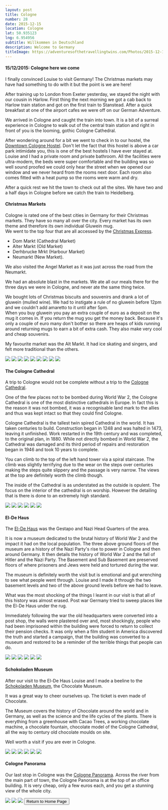 ```yaml
---
layout: post
title: Cologne
number: 28
date: 2015-12-15
location: Cologne
lat: 50.935123
lng: 6.954956
subtitle: Willkommen in Deutschland
description: Welcome to Germany
titleImage: https://adventuresofthetravellingtwins.com/Photos/2015-12-15-Cologne/cover-min.JPG
---
```


<h4>15/12/2015: Cologne here we come</h4>

I finally convinced Louise to visit Germany! The Christmas markets may have had something to do with it but the point is we are here!

After training up to London from Exeter yesterday, we stayed the night with our cousin in Harlow. First thing the next morning we got a cab back to Harlow train station and got on the first train to Stanstead.
After a quick breakfast at one of the airport cafes we were off on our German Adventure. 

We arrived in Cologne and caught the train into town. It is a bit of a surreal experience in Cologne to walk out of the central train station and right in front of you is the looming, gothic Cologne Cathedral.

After wondering around for a bit we went to check in to our hostel, the <a target="_blank" href="https://www.downtownhostel.de/en/">Downtown Cologne Hostel</a>. Don't let the fact that this hostel is above a car park intimidate you, this is one of the best hostels I have ever stayed at.<br>
Louise and I had a private room and private bathroom. All the facilities were ultra-modern, the beds were super comfortable and the building was so well sound proofed we could only hear the street when we opened our window and we never heard from the rooms next door. 
Each room also comes fitted with a heat pump so the rooms were warm and dry.

After a quick rest we hit the town to check out all the sites. We have two and a half days in Cologne before we catch the train to Heidelberg.

<h4>Christmas Markets</h4>

Cologne is rated one of the best cities in Germany for their Christmas markets. They have so many all over the city. Every market has its own theme and therefore its own individual Gluwein mug. <br>
We went to the top four that are all accessed by the <a target="_blank" href="https://www.cologne.de/events/christmas-markets/christmas-market-express.html">Christmas Express</a>.
* Dom Markt (Cathedral Market)
* Alter Markt (Old Market)
* Derhbrucke Mrkt (Harbour Market)
* Neumarkt (New Market).

We also visited the Angel Market as it was just across the road from the Neumarkt. 

We had an absolute blast in the markets. We ate all our meals there for the three days we were in Cologne, and never ate the same thing twice. 

We bought lots of Christmas biscuits and souvenirs and drank a lot of gluwein (mulled wine). We had to instigate a rule of no gluwein before 12pm and we couldn't add amaretto to it until after 5pm. <br>
When you buy gluwein you pay an extra couple of euro as a deposit on the mug it comes in. If you return the mug you get the money back. Because it's only a couple of euro many don't bother so there are heaps of kids running around returning mugs to earn a bit of extra cash.
They also make very cool and cheap souvenirs.

My favourite market was the Alt Markt. It had ice skating and singers, and felt more traditional than the others. 

<img src="https://adventuresofthetravellingtwins.com/Photos/2015-12-15-Cologne/day14-min.jpg" class="image1">
<img src="https://adventuresofthetravellingtwins.com/Photos/2015-12-15-Cologne/day15-min.jpg" class="image1">
<img src="https://adventuresofthetravellingtwins.com/Photos/2015-12-15-Cologne/day16-min.jpg" class="image1">
<img src="https://adventuresofthetravellingtwins.com/Photos/2015-12-15-Cologne/day17-min.jpg" class="image1">
<img src="https://adventuresofthetravellingtwins.com/Photos/2015-12-15-Cologne/day18-min.jpg" class="image1">
<img src="https://adventuresofthetravellingtwins.com/Photos/2015-12-15-Cologne/day19-min.jpg" class="image1">
<img src="https://adventuresofthetravellingtwins.com/Photos/2015-12-15-Cologne/day110-min.jpg" class="image1">
<img src="https://adventuresofthetravellingtwins.com/Photos/2015-12-15-Cologne/day111-min.jpg" class="image1">
<img src="https://adventuresofthetravellingtwins.com/Photos/2015-12-15-Cologne/day13-min.jpg" class="image1">

<h4>The Cologne Cathedral</h4>

A trip to Cologne would not be complete without a trip to the <a target="_blank" href="https://www.cologne.de/what-to-do/the-cologne-cathedral.html">Cologne Cathedral</a>.

One of the few places not to be bombed during World War 2, the Cologne Cathedral is one of the most distinctive cathedrals in Europe.
In fact this is the reason it was not bombed, it was a recognisable land mark to the allies and thus was kept intact so that they could find Cologne. 

Cologne Cathedral is the tallest twin spired Cathedral in the world. It has taken centuries to build. Construction began in 1248 and was halted in 1473, leaving it unfinished. Work restarted in the 19th century and was completed, to the original plan, in 1880.
While not directly bombed in World War 2, the Cathedral was damaged and its third period of repairs and restoration began in 1946 and took 10 years to complete.

You can climb to the top of the left hand tower via a spiral staircase. The climb was slightly terrifying due to the wear on the steps over centuries making the steps quite slippery and the passage is very narrow.
The views at the top are definitely worth the climb though.

The inside of the Cathedral is as understated as the outside is opulent. The focus on the interior of the cathedral is on worship. However the detailing that is there is done to an extremely high standard.

<img src="https://adventuresofthetravellingtwins.com/Photos/2015-12-15-Cologne/day11-min.jpg" class="image1">
<img src="https://adventuresofthetravellingtwins.com/Photos/2015-12-15-Cologne/day21-min.jpg" class="image1">
<img src="https://adventuresofthetravellingtwins.com/Photos/2015-12-15-Cologne/day22-min.jpg" class="image1">
<img src="https://adventuresofthetravellingtwins.com/Photos/2015-12-15-Cologne/day23-min.jpg" class="image1">
<img src="https://adventuresofthetravellingtwins.com/Photos/2015-12-15-Cologne/day219-min.jpg" class="image1">
<img src="https://adventuresofthetravellingtwins.com/Photos/2015-12-15-Cologne/cologne1.jpg" class="image1">

<h4>El-De Haus</h4>

The <a target="_blank" href="https://museenkoeln.de/ns-dokumentationszentrum/default.aspx?s=715">El-De Haus</a> was the Gestapo and Nazi Head Quarters of the area.

It is now a museum dedicated to the brutal history of World War 2 and the impact it had on the local population.
The three above ground floors of the museum are a history of the Nazi Party's rise to power in Cologne and then around Germany. It then details the history of World War 2 and the fall of Hitler and the Nazi Party. 
The Basement and Sub Basement are preserved floors of where prisoners and Jews were held and tortured during the war. 

The museum is definitely worth the visit but is emotional and gut wrenching to see what people went through. Louise and I made it through the two basement levels and two of the above ground levels before we had to leave.

What was the most shocking of the things I learnt in our visit is that all of this history was almost erased. Post war Germany tried to sweep places like the El-De Haus under the rug.

Immediately following the war the old headquarters were converted into a post shop, the walls were plastered over and, most shockingly, people who had been imprisoned within the building were forced to return to collect their pension checks. 
It was only when a film student in America discovered the truth and started a campaign, that the building was converted to a museum and restored to be a reminder of the terrible things that people can do.

<img src="https://adventuresofthetravellingtwins.com/Photos/2015-12-15-Cologne/day24-min.jpg" class="image1">
<img src="https://adventuresofthetravellingtwins.com/Photos/2015-12-15-Cologne/day25-min.jpg" class="image1">
<img src="https://adventuresofthetravellingtwins.com/Photos/2015-12-15-Cologne/day26-min.jpg" class="image1">
<img src="https://adventuresofthetravellingtwins.com/Photos/2015-12-15-Cologne/day27-min.jpg" class="image1">
<img src="https://adventuresofthetravellingtwins.com/Photos/2015-12-15-Cologne/day28-min.jpg" class="image1">
<img src="https://adventuresofthetravellingtwins.com/Photos/2015-12-15-Cologne/day29-min.jpg" class="image1">

<h4>Schokoladen Museum</h4>

After our visit to the El-De Haus Louise and I made a beeline to the <a target="_blank" href="https://www.schokoladenmuseum.de/en/">Schokoladen Museum</a>, the Chocolate Museum.

It was a great way to cheer ourselves up. The ticket is even made of Chocolate. 

The Museum covers the history of Chocolate around the world and in Germany, as well as the science and the life cycles of the plants.
There is everything from a greenhouse with Cacao Trees, a working chocolate machine, a chocolate fountain, chocolate model of the Cologne Cathedral, all the way to century old chocolate moulds on site.

Well worth a visit if you are ever in Cologne.

<img src="https://adventuresofthetravellingtwins.com/Photos/2015-12-15-Cologne/day213-min.jpg" class="image1">
<img src="https://adventuresofthetravellingtwins.com/Photos/2015-12-15-Cologne/day214-min.jpg" class="image1">
<img src="https://adventuresofthetravellingtwins.com/Photos/2015-12-15-Cologne/day215-min.jpg" class="image1">
<img src="https://adventuresofthetravellingtwins.com/Photos/2015-12-15-Cologne/cologne2.jpg" class="image1">
<img src="https://adventuresofthetravellingtwins.com/Photos/2015-12-15-Cologne/cologne3.jpg" class="image1">
<img src="https://adventuresofthetravellingtwins.com/Photos/2015-12-15-Cologne/cologne4.jpg" class="image1">

<h4>Cologne Panorama</h4>

Our last stop in Cologne was the <a target="_blank" href="http://www.koelntrianglepanorama.de/en/">Cologne Panorama</a>.
Across the river from the main part of town, the Cologne Panorama is at the top of an office building. 
It is very cheap, only a few euros each, and you get a stunning view of the whole city.

<img src="https://adventuresofthetravellingtwins.com/Photos/2015-12-15-Cologne/day210-min.jpg" class="image1">
<img src="https://adventuresofthetravellingtwins.com/Photos/2015-12-15-Cologne/day211-min.jpg" class="image1">
<img src="https://adventuresofthetravellingtwins.com/Photos/2015-12-15-Cologne/day212-min.jpg" class="image1">

<input type="button" value="Return to Home Page" onclick="self.close()">
